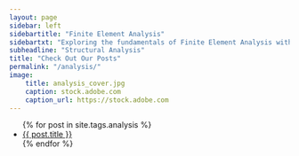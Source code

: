 ```yaml
---
layout: page
sidebar: left
sidebartitle: "Finite Element Analysis"
sidebartxt: "Exploring the fundamentals of Finite Element Analysis with in-depth tutorials and expert insights into real-world engineering applications.Check out our collection of blog posts about Finite Element Analysis. From basic theory to real-world applications, expert analysis tips, and step-by-step tutorials, this page serves as a comprehensive resource for engineers and analysts looking to enhance their understanding and skills. The Finite Element Method is a critical tool across industries such as aviation, automotive, defense, and energy, enabling precise simulations of structural behavior. Explore various analysis types, including linear and nonlinear static, modal, harmonic, buckling, creep, and more, to handle complex engineering challenges with confidence."
subheadline: "Structural Analysis"
title: "Check Out Our Posts"
permalink: "/analysis/"
image:
    title: analysis_cover.jpg
    caption: stock.adobe.com
    caption_url: https://stock.adobe.com
---
```

<ul>
    {% for post in site.tags.analysis %}
    <li><a href="{{ site.url }}{{ site.baseurl }}{{ post.url }}">{{ post.title }}</a></li>
    {% endfor %}
</ul>